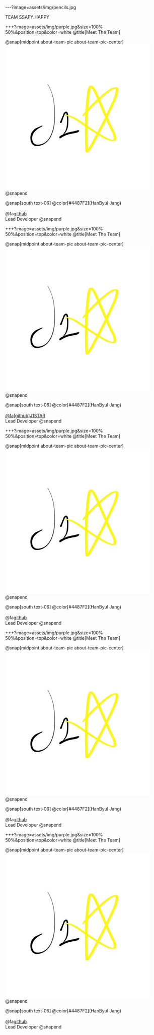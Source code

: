 ---?image=assets/img/pencils.jpg

TEAM SSAFY.HAPPY

+++?image=assets/img/purple.jpg&size=100% 50%&position=top&color=white @title[Meet The Team]

@snap[midpoint about-team-pic about-team-pic-center]
![J1STAR](assets/img/j1star.jpeg)
@snapend

@snap[south text-06]
@color[#4487F2](HanByul Jang)
<br><br>
@fa[github](J1STAR)
<br>
Lead Developer
@snapend

+++?image=assets/img/purple.jpg&size=100% 50%&position=top&color=white @title[Meet The Team]

@snap[midpoint about-team-pic about-team-pic-center]
![J1STAR](assets/img/j1star.jpeg)
@snapend

@snap[south text-06]
@color[#4487F2](HanByul Jang)
<br><br>
[@fa[github]J1STAR](https://github.com/J1STAR)
<br>
Lead Developer
@snapend

+++?image=assets/img/purple.jpg&size=100% 50%&position=top&color=white @title[Meet The Team]

@snap[midpoint about-team-pic about-team-pic-center]
![J1STAR](assets/img/j1star.jpeg)
@snapend

@snap[south text-06]
@color[#4487F2](HanByul Jang)
<br><br>
@fa[github](J1STAR)
<br>
Lead Developer
@snapend

+++?image=assets/img/purple.jpg&size=100% 50%&position=top&color=white @title[Meet The Team]

@snap[midpoint about-team-pic about-team-pic-center]
![J1STAR](assets/img/j1star.jpeg)
@snapend

@snap[south text-06]
@color[#4487F2](HanByul Jang)
<br><br>
@fa[github](J1STAR)
<br>
Lead Developer
@snapend

+++?image=assets/img/purple.jpg&size=100% 50%&position=top&color=white @title[Meet The Team]

@snap[midpoint about-team-pic about-team-pic-center]
![J1STAR](assets/img/j1star.jpeg)
@snapend

@snap[south text-06]
@color[#4487F2](HanByul Jang)
<br><br>
@fa[github](J1STAR)
<br>
Lead Developer
@snapend
